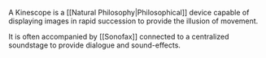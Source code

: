 A Kinescope is a [[Natural Philosophy|Philosophical]] device capable of displaying images in rapid succession to provide the illusion of movement. 

It is often accompanied by [[Sonofax]] connected to a centralized soundstage to provide dialogue and sound-effects.